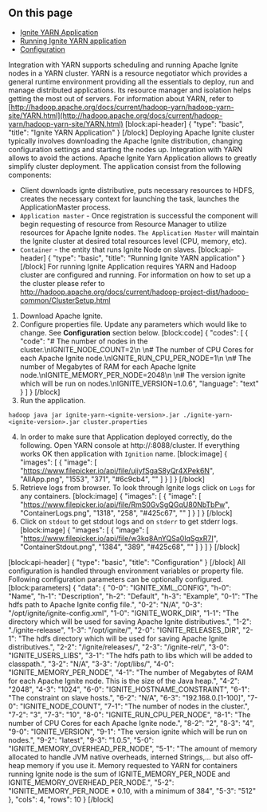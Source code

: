 ## On this page
* [Ignite YARN Application](doc:https://apacheignite.readme.io/docs/yarn-deployment#ignite-yarn-application)
* [Running Ignite YARN application](doc:yarn-deployment#running-ignite-yarn-application)
* [Configuration](doc:yarn-deployment#configuration)

Integration with YARN supports scheduling and running Apache Ignite nodes in a YARN cluster.
YARN is a resource negotiator which provides a general runtime environment providing all the essentials to deploy, run and manage distributed applications. Its resource manager and isolation helps getting the most out of servers.
For information about YARN, refer to [http://hadoop.apache.org/docs/current/hadoop-yarn/hadoop-yarn-site/YARN.html](http://hadoop.apache.org/docs/current/hadoop-yarn/hadoop-yarn-site/YARN.html) 
[block:api-header]
{
  "type": "basic",
  "title": "Ignite YARN Application"
}
[/block]
Deploying Apache Ignite cluster typically involves downloading the Apache Ignite distribution, changing configuration settings and starting the nodes up. Integration with YARN allows to avoid the actions. Apache Ignite Yarn Application allows to greatly simplify cluster deployment. The application consist from the following components: 

* Client downloads ignte distributive, puts necessary resources to HDFS, creates the necessary context for launching the task, launches the ApplicationMaster process.
* `Application master` - Once registration is successful the component will begin requesting of resource from Resource Manager to utilize resources for Apache Ignite nodes. `The Application Master` will maintain the Ignite cluster at desired total resources level (CPU, memory, etc).
* `Container` - the entity that runs Ignite Node on slaves.
[block:api-header]
{
  "type": "basic",
  "title": "Running Ignite YARN application"
}
[/block]
For running Ignite Application requires YARN and Hadoop cluster are configured and running. For information on how to set up a the cluster please refer to http://hadoop.apache.org/docs/current/hadoop-project-dist/hadoop-common/ClusterSetup.html

1. Download Apache Ignite.
2. Configure properties file. Update any parameters which would like to change. See **Configuration** section below.
[block:code]
{
  "codes": [
    {
      "code": "# The number of nodes in the cluster.\nIGNITE_NODE_COUNT=2\n \n# The number of CPU Cores for each Apache Ignite node.\nIGNITE_RUN_CPU_PER_NODE=1\n \n# The number of Megabytes of RAM for each Apache Ignite node.\nIGNITE_MEMORY_PER_NODE=2048\n \n# The version ignite which will be run on nodes.\nIGNITE_VERSION=1.0.6",
      "language": "text"
    }
  ]
}
[/block]
3. Run the application.

`hadoop java jar ignite-yarn-<ignite-version>.jar ./ignite-yarn-<ignite-version>.jar cluster.properties`

4. In order to make sure that Application deployed correctly, do the following. Open YARN console at http://<hostname>:8088/cluster. If everything works OK then application with `Ignition` name.
[block:image]
{
  "images": [
    {
      "image": [
        "https://www.filepicker.io/api/file/ujiyfSgaS8yQr4XPek6N",
        "AllApp.png",
        "1553",
        "371",
        "#6c9cb4",
        ""
      ]
    }
  ]
}
[/block]
5. Retrieve logs from browser. To look through Ignite logs click on `Logs` for any containers.
[block:image]
{
  "images": [
    {
      "image": [
        "https://www.filepicker.io/api/file/RmS0GvSgQGqU80NbTbPw",
        "ContainerLogs.png",
        "1318",
        "258",
        "#425c67",
        ""
      ]
    }
  ]
}
[/block]
6. Click on `stdout` to get stdout logs and on `stderr` to get stderr logs.
[block:image]
{
  "images": [
    {
      "image": [
        "https://www.filepicker.io/api/file/w3kq8AnYQSa0IqSgxR7I",
        "ContainerStdout.png",
        "1384",
        "389",
        "#425c68",
        ""
      ]
    }
  ]
}
[/block]

[block:api-header]
{
  "type": "basic",
  "title": "Configuration"
}
[/block]
All configuration is handled through environment variables or property file. Following configuration parameters can be optionally configured.
[block:parameters]
{
  "data": {
    "0-0": "IGNITE_XML_CONFIG",
    "h-0": "Name",
    "h-1": "Description",
    "h-2": "Default",
    "h-3": "Example",
    "0-1": "The hdfs path to Apache Ignite config file.",
    "0-2": "N/A",
    "0-3": "/opt/ignite/ignite-config.xml",
    "1-0": "IGNITE_WORK_DIR",
    "1-1": "The directory which will be used for saving Apache Ignite distributives.",
    "1-2": "./ignite-release",
    "1-3": "/opt/ignite/",
    "2-0": "IGNITE_RELEASES_DIR",
    "2-1": "The hdfs directory which will be used for saving Apache Ignite distributives.",
    "2-2": "/ignite/releases/",
    "2-3": "/ignite-rel/",
    "3-0": "IGNITE_USERS_LIBS",
    "3-1": "The hdfs path to libs which will be added to classpath.",
    "3-2": "N/A",
    "3-3": "/opt/libs/",
    "4-0": "IGNITE_MEMORY_PER_NODE",
    "4-1": "The number of Megabytes of RAM for each Apache Ignite node. This is the size of the Java heap.",
    "4-2": "2048",
    "4-3": "1024",
    "6-0": "IGNITE_HOSTNAME_CONSTRAINT",
    "6-1": "The constraint on slave hosts.",
    "6-2": "N/A",
    "6-3": "192.168.0.[1-100]",
    "7-0": "IGNITE_NODE_COUNT",
    "7-1": "The number of nodes in the cluster.",
    "7-2": "3",
    "7-3": "10",
    "8-0": "IGNITE_RUN_CPU_PER_NODE",
    "8-1": "The number of CPU Cores for each Apache Ignite node.",
    "8-2": "2",
    "8-3": "4",
    "9-0": "IGNITE_VERSION",
    "9-1": "The version ignite which will be run on nodes.",
    "9-2": "latest",
    "9-3": "1.0.5",
    "5-0": "IGNITE_MEMORY_OVERHEAD_PER_NODE",
    "5-1": "The amount of memory allocated to handle JVM native overheads, interned Strings,... but also off-heap memory if you use it. Memory requested to YARN for containers running Ignite node is the sum of  IGNITE_MEMORY_PER_NODE and IGNITE_MEMORY_OVERHEAD_PER_NODE.",
    "5-2": "IGNITE_MEMORY_PER_NODE * 0.10, with a minimum of 384",
    "5-3": "512"
  },
  "cols": 4,
  "rows": 10
}
[/block]